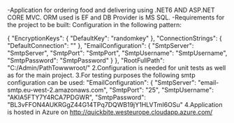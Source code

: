 -Application for ordering food and delivering using .NET6 AND ASP.NET CORE MVC. ORM used is EF and DB Provider is MS SQL.
-Requirements for the project to be built:
Configuration in the following pattern:

{
  "EncryptionKeys": {
    "DefaultKey": "randomkey"
  },
  "ConnectionStrings": {
    "DefaultConnection": "<yourConnectionString>"
  },
  "EmailConfiguration": {
    "SmtpServer": "SmtpServer",
    "SmtpPort": "SmtpPort",
    "SmtpUsername": "SmtpUsername",
    "SmtpPassword": "SmtpPassword"
  }
},
"RootFullPath": "C:/Admin/PathTowwwroot/"
2.Configuration is needed for unit tests as well as for the main project.
3.For testing purposes the following smtp configuration can be used:
"EmailConfiguration": {
  "SmtpServer": "email-smtp.eu-west-2.amazonaws.com",
  "SmtpPort": "25",
  "SmtpUsername": "AKIA5FTY7Y4RCA7PDGWR",
  "SmtpPassword": "BL3vFFON4AUKRGgZ44G14TPq7DQWB19jY1HLVTmI6OSu"
4.Application is hosted in Azure on http://quickbite.westeurope.cloudapp.azure.com/
